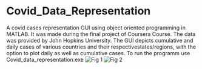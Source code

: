 # Covid_Data_Representation
A covid cases representation GUI using object oriented programming in MATLAB. It was made during the final project of Coursera Course. The data was provided by John Hopkins University. The GUI depicts cumulative and daily cases of various countries and their respectivestates/regions, with the option to plot daily as well as cumulative cases.
To run the programm use Covid_data_representation.exe 
![Fig 1](https://user-images.githubusercontent.com/89993821/132092154-eb9d21cb-3897-4e05-b9e1-f7d1c50f0bf9.jpeg)
![Fig 2](https://user-images.githubusercontent.com/89993821/132092156-ac0f17e2-0f8e-47ff-b651-87d35ab6c510.jpeg)

